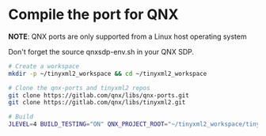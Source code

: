 # Compile the port for QNX

**NOTE**: QNX ports are only supported from a Linux host operating system

Don't forget the source qnxsdp-env.sh in your QNX SDP.

```bash
# Create a workspace
mkdir -p ~/tinyxml2_workspace && cd ~/tinyxml2_workspace

# Clone the qnx-ports and tinyxml2 repos
git clone https://gitlab.com/qnx/libs/qnx-ports.git
git clone https://gitlab.com/qnx/libs/tinyxml2.git

# Build
JLEVEL=4 BUILD_TESTING="ON" QNX_PROJECT_ROOT="~/tinyxml2_workspace/tinyxml2" make -C qnx-ports/tinyxml2 install
```
